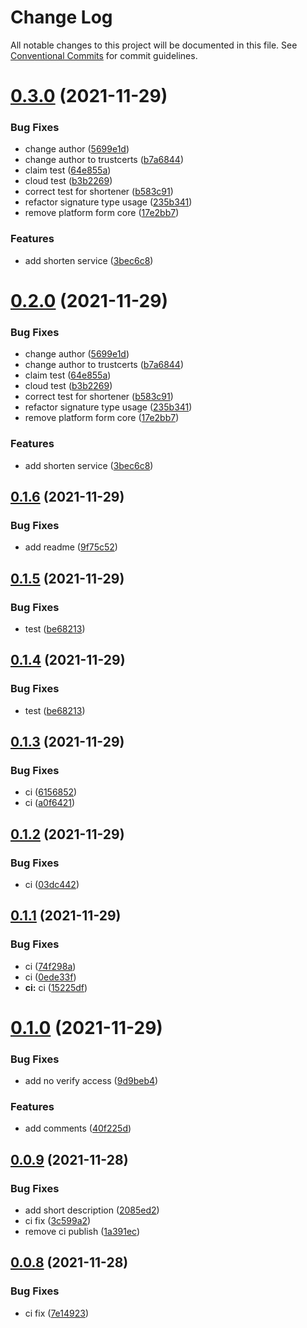 # Change Log

All notable changes to this project will be documented in this file.
See [Conventional Commits](https://conventionalcommits.org) for commit guidelines.

# [0.3.0](https://github.com/trustcerts/sdk/compare/v0.1.6...v0.3.0) (2021-11-29)


### Bug Fixes

* change author ([5699e1d](https://github.com/trustcerts/sdk/commit/5699e1d18d219fb7dbaa9f49cc4ed24f85973fc2))
* change author to trustcerts ([b7a6844](https://github.com/trustcerts/sdk/commit/b7a68442b4ea2f345788d62520e001aade36aabb))
* claim test ([64e855a](https://github.com/trustcerts/sdk/commit/64e855a5e69bb3858a98889cbc6dae7011ed0ce2))
* cloud test ([b3b2269](https://github.com/trustcerts/sdk/commit/b3b226942568f8124975c77e41b27f0f09d47fcf))
* correct test for shortener ([b583c91](https://github.com/trustcerts/sdk/commit/b583c911e5f458d3456b24e24788d5d57ea9d583))
* refactor signature type usage ([235b341](https://github.com/trustcerts/sdk/commit/235b34150f7a1c1912f3ab2fe956fd15ad8bef0b))
* remove platform form core ([17e2bb7](https://github.com/trustcerts/sdk/commit/17e2bb73942dca9d892ed58b5fd348e5fdf15e4e))


### Features

* add shorten service ([3bec6c8](https://github.com/trustcerts/sdk/commit/3bec6c80509c2e27314def9b0089c9d8f240e60e))





# [0.2.0](https://github.com/trustcerts/sdk/compare/v0.1.6...v0.2.0) (2021-11-29)


### Bug Fixes

* change author ([5699e1d](https://github.com/trustcerts/sdk/commit/5699e1d18d219fb7dbaa9f49cc4ed24f85973fc2))
* change author to trustcerts ([b7a6844](https://github.com/trustcerts/sdk/commit/b7a68442b4ea2f345788d62520e001aade36aabb))
* claim test ([64e855a](https://github.com/trustcerts/sdk/commit/64e855a5e69bb3858a98889cbc6dae7011ed0ce2))
* cloud test ([b3b2269](https://github.com/trustcerts/sdk/commit/b3b226942568f8124975c77e41b27f0f09d47fcf))
* correct test for shortener ([b583c91](https://github.com/trustcerts/sdk/commit/b583c911e5f458d3456b24e24788d5d57ea9d583))
* refactor signature type usage ([235b341](https://github.com/trustcerts/sdk/commit/235b34150f7a1c1912f3ab2fe956fd15ad8bef0b))
* remove platform form core ([17e2bb7](https://github.com/trustcerts/sdk/commit/17e2bb73942dca9d892ed58b5fd348e5fdf15e4e))


### Features

* add shorten service ([3bec6c8](https://github.com/trustcerts/sdk/commit/3bec6c80509c2e27314def9b0089c9d8f240e60e))





## [0.1.6](https://github.com/trustcerts/sdk/compare/v0.1.5...v0.1.6) (2021-11-29)


### Bug Fixes

* add readme ([9f75c52](https://github.com/trustcerts/sdk/commit/9f75c52f72a56edf007f4202193c8aabd286df58))





## [0.1.5](https://github.com/trustcerts/sdk/compare/v0.1.3...v0.1.5) (2021-11-29)


### Bug Fixes

* test ([be68213](https://github.com/trustcerts/sdk/commit/be6821338d80b07153dfabf5cc605863cc00bdd0))





## [0.1.4](https://github.com/trustcerts/sdk/compare/v0.1.3...v0.1.4) (2021-11-29)


### Bug Fixes

* test ([be68213](https://github.com/trustcerts/sdk/commit/be6821338d80b07153dfabf5cc605863cc00bdd0))





## [0.1.3](https://github.com/trustcerts/sdk/compare/v0.1.2...v0.1.3) (2021-11-29)


### Bug Fixes

* ci ([6156852](https://github.com/trustcerts/sdk/commit/615685238ee603caccc2118170be98f6df954aab))
* ci ([a0f6421](https://github.com/trustcerts/sdk/commit/a0f6421f660cc6a8056c46ca818e6660f6bf341a))





## [0.1.2](https://github.com/trustcerts/sdk/compare/v0.1.1...v0.1.2) (2021-11-29)


### Bug Fixes

* ci ([03dc442](https://github.com/trustcerts/sdk/commit/03dc442e8cfe757c26d3171f15bceaa7c962784c))





## [0.1.1](https://github.com/trustcerts/sdk/compare/v0.1.0...v0.1.1) (2021-11-29)


### Bug Fixes

* ci ([74f298a](https://github.com/trustcerts/sdk/commit/74f298ac039d8f01ff13699d97da3b3551916738))
* ci ([0ede33f](https://github.com/trustcerts/sdk/commit/0ede33f27be90b609241192e0e873c02087a26ac))
* **ci:** ci ([15225df](https://github.com/trustcerts/sdk/commit/15225df3d894906bead2a248bc9acb9f1c175bd0))





# [0.1.0](https://github.com/trustcerts/sdk/compare/v0.0.9...v0.1.0) (2021-11-29)


### Bug Fixes

* add no verify access ([9d9beb4](https://github.com/trustcerts/sdk/commit/9d9beb4525045f9c381194984e1d0110c00f4264))


### Features

* add comments ([40f225d](https://github.com/trustcerts/sdk/commit/40f225d9f5066ecbdce9b4db38bb34ed65919782))





## [0.0.9](https://github.com/trustcerts/sdk/compare/v0.0.8...v0.0.9) (2021-11-28)


### Bug Fixes

* add short description ([2085ed2](https://github.com/trustcerts/sdk/commit/2085ed2ec90c58cffbf2521985fc68666ba42c04))
* ci fix ([3c599a2](https://github.com/trustcerts/sdk/commit/3c599a287625e5f71632ae62e61f9e17327597bc))
* remove ci publish ([1a391ec](https://github.com/trustcerts/sdk/commit/1a391ec3e28c0839654b9862564aecf4f421dc8f))





## [0.0.8](https://github.com/trustcerts/sdk/compare/v0.0.8-beta.0...v0.0.8) (2021-11-28)


### Bug Fixes

* ci fix ([7e14923](https://github.com/trustcerts/sdk/commit/7e149237b3c56145937984536e8d2544df456797))
